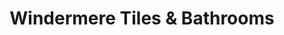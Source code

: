 ---
title: "Windermere Tiles & Bathrooms"
url: /bowness-on-windermere/windermere-tiles-und-bathrooms/
shop: Badezimmer
---